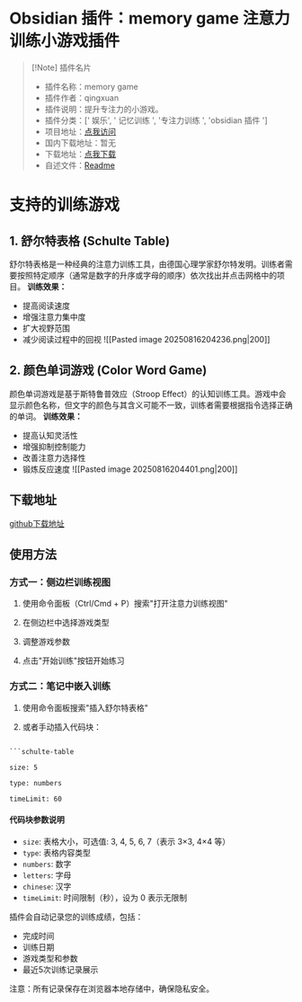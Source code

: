 # Obsidian 插件：memory game 注意力训练小游戏插件


> [!Note] 插件名片
> - 插件名称：memory game
> - 插件作者：qingxuan
> - 插件说明：提升专注力的小游戏。
> - 插件分类：[' 娱乐', ' 记忆训练 ', '专注力训练 ', 'obsidian 插件 ']
> - 项目地址：[点我访问](https://github.com/qingxuanlin-s/obsidian-memory-game)
> - 国内下载地址：暂无
> - 下载地址：[点我下载](https://github.com/user-attachments/files/21812290/memory-game.zip)
> - 自述文件：[Readme](https://ghproxy.net/https://github.com/qingxuanlin-s/obsidian-memory-game/blob/main/README.md)

# 支持的训练游戏
## 1. 舒尔特表格 (Schulte Table)
舒尔特表格是一种经典的注意力训练工具，由德国心理学家舒尔特发明。训练者需要按照特定顺序（通常是数字的升序或字母的顺序）依次找出并点击网格中的项目。
**训练效果：**
- 提高阅读速度
- 增强注意力集中度
- 扩大视野范围
- 减少阅读过程中的回视
  ![[Pasted image 20250816204236.png|200]]
  

## 2. 颜色单词游戏 (Color Word Game)
颜色单词游戏是基于斯特鲁普效应（Stroop Effect）的认知训练工具。游戏中会显示颜色名称，但文字的颜色与其含义可能不一致，训练者需要根据指令选择正确的单词。
**训练效果：**
- 提高认知灵活性
- 增强抑制控制能力
- 改善注意力选择性
- 锻炼反应速度
![[Pasted image 20250816204401.png|200]]

## 下载地址
[github下载地址](https://github.com/user-attachments/files/21812290/memory-game.zip)

## 使用方法
### 方式一：侧边栏训练视图
  
1. 使用命令面板（Ctrl/Cmd + P）搜索"打开注意力训练视图"

2. 在侧边栏中选择游戏类型

3. 调整游戏参数

4. 点击"开始训练"按钮开始练习

  

### 方式二：笔记中嵌入训练

1. 使用命令面板搜索"插入舒尔特表格"

2. 或者手动插入代码块：
  

```

```schulte-table

size: 5

type: numbers

timeLimit: 60

```

#### 代码块参数说明
- `size`: 表格大小，可选值: 3, 4, 5, 6, 7（表示 3×3, 4×4 等）
- `type`: 表格内容类型
- `numbers`: 数字
- `letters`: 字母
- `chinese`: 汉字
- `timeLimit`: 时间限制（秒），设为 0 表示无限制
  



插件会自动记录您的训练成绩，包括：
- 完成时间
- 训练日期
- 游戏类型和参数
- 最近5次训练记录展示


注意：所有记录保存在浏览器本地存储中，确保隐私安全。


